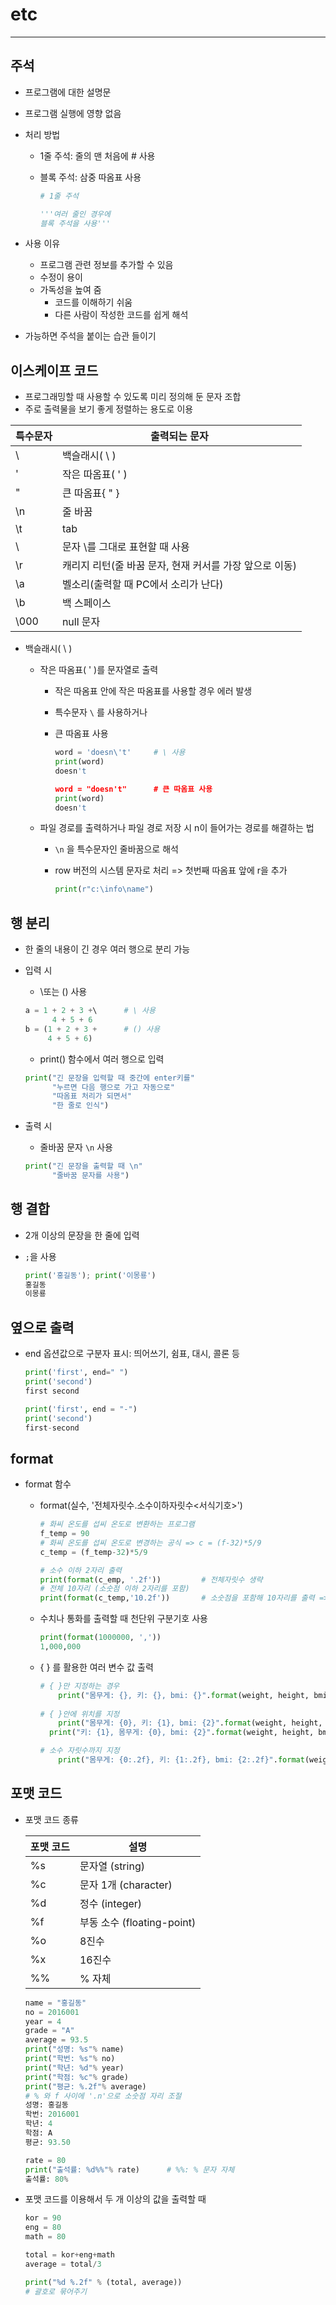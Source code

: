 # etc

---

## 주석

- 프로그램에 대한 설명문

- 프로그램 실행에 영향 없음

- 처리 방법

  - 1줄 주석: 줄의 맨 처음에 # 사용

  - 블록 주석: 삼중 따옴표 사용

    ```python
    # 1줄 주석
    
    '''여러 줄인 경우에
    블록 주석을 사용'''
    ```

- 사용 이유
  - 프로그램 관련 정보를 추가할 수 있음
  - 수정이 용이
  - 가독성을 높여 줌
    - 코드를 이해하기 쉬움
    - 다른 사람이 작성한 코드를 쉽게 해석
- 가능하면 주석을 붙이는 습관 들이기

## 이스케이프 코드

- 프로그래밍할 때 사용할 수 있도록 미리 정의해 둔 문자 조합
- 주로 출력물을 보기 좋게 정렬하는 용도로 이용

| 특수문자 | 출력되는 문자                                           |
| -------- | ------------------------------------------------------- |
| \\       | 백슬래시( \ )                                           |
| \'       | 작은 따옴표( ' )                                        |
| \"       | 큰 따옴표{ " }                                          |
| \n       | 줄 바꿈                                                 |
| \t       | tab                                                     |
| \\       | 문자 \를 그대로 표현할 때 사용                          |
| \r       | 캐리지 리턴(줄 바꿈 문자, 현재 커서를 가장 앞으로 이동) |
| \a       | 벨소리(출력할 때 PC에서 소리가 난다)                    |
| \b       | 백 스페이스                                             |
| \000     | null 문자                                               |

- 백슬래시( \ )

  - 작은 따옴표(  ' )를 문자열로 출력

    - 작은 따옴표 안에 작은 따옴표를 사용할 경우 에러 발생

    - 특수문자 `\` 를 사용하거나

    - 큰 따옴표 사용

      ```python
      word = 'doesn\'t'		# \ 사용
      print(word)
      doesn't
      
      word = "doesn't"		# 큰 따옴표 사용
      print(word)
      doesn't
      ```

  - 파일 경로를 출력하거나 파일 경로 저장 시 n이 들어가는 경로를 해결하는 법

    - `\n` 을 특수문자인 줄바꿈으로 해석

    - row 버전의 시스템 문자로 처리 => 첫번째 따옴표 앞에 r을 추가

      ```python
      print(r"c:\info\name")
      ```

## 행 분리

- 한 줄의 내용이 긴 경우 여러 행으로 분리 가능

- 입력 시

  - \또는 () 사용

  ```python
  a = 1 + 2 + 3 +\		# \ 사용
  		4 + 5 + 6
  b = (1 + 2 + 3 +		# () 사용
       4 + 5 + 6)
  ```

  - print() 함수에서 여러 행으로 입력

  ```python
  print("긴 문장을 입력할 때 중간에 enter키를"
        "누르면 다음 행으로 가고 자동으로"
        "따옴표 처리가 되면서"
        "한 줄로 인식")
  ```

- 출력 시

  - 줄바꿈 문자 `\n` 사용

  ```python
  print("긴 문장을 출력할 때 \n"
        "줄바꿈 문자를 사용")
  ```

## 행 결합

- 2개 이상의 문장을 한 줄에 입력

- `;`을 사용

  ```python
  print('홍길동'); print('이몽룡')
  홍길동
  이몽룡
  ```

## 옆으로 출력

- end 옵션값으로 구분자 표시: 띄어쓰기, 쉼표, 대시, 콜론 등

  ```python
  print('first', end=" ")
  print('second')
  first second
  
  print('first', end = "-")
  print('second')
  first-second
  ```

## format

- format 함수

  - format(실수, '전체자릿수.소수이하자릿수<서식기호>')

    ```python
    # 화씨 온도를 섭씨 온도로 변환하는 프로그램
    f_temp = 90
    # 화씨 온도를 섭씨 온도로 변경하는 공식 => c = (f-32)*5/9
    c_temp = (f_temp-32)*5/9
    
    # 소수 이하 2자리 출력
    print(format(c_emp, '.2f'))			# 전체자릿수 생략
    # 전체 10자리 (소숫점 이하 2자리를 포함)
    print(format(c_temp,'10.2f'))		# 소숫점을 포함해 10자리를 출력 => 10자리를 만들기 위해 공백문자 출력
    ```

  - 수치나 통화를 출력할 때 천단위 구분기호 사용

    ```python
    print(format(1000000, ','))
    1,000,000
    ```

  - { } 를 활용한 여러 변수 값 출력

    ```python
    # { }만 지정하는 경우
    	print("몸무게: {}, 키: {}, bmi: {}".format(weight, height, bmi))
      
    # { }안에 위치를 지정
    	print("몸무게: {0}, 키: {1}, bmi: {2}".format(weight, height, bmi))
      print("키: {1}, 몸무게: {0}, bmi: {2}".format(weight, height, bmi))
    
    # 소수 자릿수까지 지정
    	print("몸무게: {0:.2f}, 키: {1:.2f}, bmi: {2:.2f}".format(weight, height, bmi))
    ```

## 포맷 코드

- 포맷 코드 종류

  | 포맷 코드 | 설명                       |
  | --------- | -------------------------- |
  | %s        | 문자열 (string)            |
  | %c        | 문자 1개 (character)       |
  | %d        | 정수 (integer)             |
  | %f        | 부동 소수 (floating-point) |
  | %o        | 8진수                      |
  | %x        | 16진수                     |
  | %%        | % 자체                     |

  ```python
  name = "홍길동"
  no = 2016001
  year = 4
  grade = "A"
  average = 93.5
  print("성명: %s"% name)
  print("학번: %s"% no)
  print("학년: %d"% year)
  print("학점: %c"% grade)
  print("평균: %.2f"% average)			
  # % 와 f 사이에 '.n'으로 소숫점 자리 조절
  성명: 홍길동
  학번: 2016001
  학년: 4
  학점: A
  평균: 93.50
  ```

  ```python
  rate = 80
  print("출석률: %d%%"% rate)		# %%: % 문자 자체
  출석률: 80%
  ```

- 포맷 코드를 이용해서 두 개 이상의 값을 출력할 때

  ```python
  kor = 90
  eng = 80
  math = 80
  
  total = kor+eng+math
  average = total/3
  
  print("%d %.2f" % (total, average))		
  # 괄호로 묶어주기
  ```